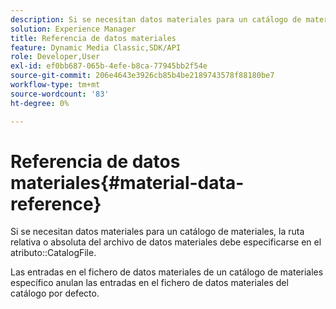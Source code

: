 ```yaml
---
description: Si se necesitan datos materiales para un catálogo de materiales, la ruta relativa o absoluta del archivo de datos materiales debe especificarse en el atributo CatalogFile.
solution: Experience Manager
title: Referencia de datos materiales
feature: Dynamic Media Classic,SDK/API
role: Developer,User
exl-id: ef0bb687-065b-4efe-b8ca-77945bb2f54e
source-git-commit: 206e4643e3926cb85b4be2189743578f88180be7
workflow-type: tm+mt
source-wordcount: '83'
ht-degree: 0%

---
```


# Referencia de datos materiales{#material-data-reference}

Si se necesitan datos materiales para un catálogo de materiales, la ruta relativa o absoluta del archivo de datos materiales debe especificarse en el atributo::CatalogFile.

Las entradas en el fichero de datos materiales de un catálogo de materiales específico anulan las entradas en el fichero de datos materiales del catálogo por defecto.
